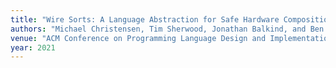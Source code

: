 ```yaml
---
title: "Wire Sorts: A Language Abstraction for Safe Hardware Composition"
authors: "Michael Christensen, Tim Sherwood, Jonathan Balkind, and Ben Hardekopf"
venue: "ACM Conference on Programming Language Design and Implementation (PLDI)"
year: 2021
---
```

